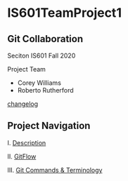# IS601TeamProject1
## Git Collaboration
Seciton IS601 Fall 2020

Project Team
- Corey Williams
- Roberto Rutherford

[changelog](https://github.com/rpr325/IS601TeamProject1/blob/master/changelog.md)

## Project Navigation
I. [Description](https://github.com/rpr325/IS601TeamProject1/blob/master/description.md)

II. [GitFlow](https://github.com/rpr325/IS601TeamProject1/blob/master/gitflow.md)

III. [Git Commands & Terminology](http://example.com)
